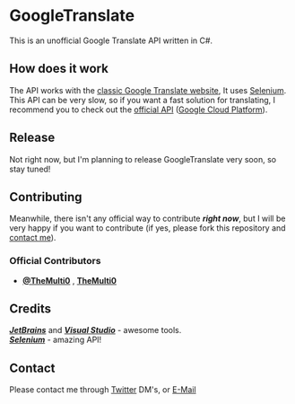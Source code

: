 # GoogleTranslate

This is an unofficial Google Translate API written in C#. <br/>

## How does it work

The API works with the [classic Google Translate website](https://translate.google.com/),
It uses [Selenium](https://github.com/SeleniumHQ/selenium). <br/>
This API can be very slow, so if you want a fast solution for translating, I recommend you to check out the [official API](https://cloud.google.com/translate/)
 ([Google Cloud Platform](https://cloud.google.com/)).<br/>
 
## Release

Not right now, but I'm planning to release GoogleTranslate very soon, so stay tuned!
 
## Contributing

Meanwhile, there isn't any official way to contribute ***right now***, but I will be very happy if you want to contribute (if yes, please fork this repository and [contact me](#contact)). <br/>

### Official Contributors
* [**@TheMulti0**](https://twitter.com/TheMulti0) , [**TheMulti0**](https://github.com/TheMulti0)


## Credits

[***JetBrains***](https://www.jetbrains.com/) and [***Visual Studio***](https://www.visualstudio.com/) - awesome tools. <br/>
[***Selenium***](https://github.com/SeleniumHQ/selenium) - amazing API! </br>

## <a name="contact">Contact

Please contact me through [Twitter](https://twitter.com/TheMulti0) DM's, or [E-Mail](mailto:multi@codeprecise.com)

</a>
